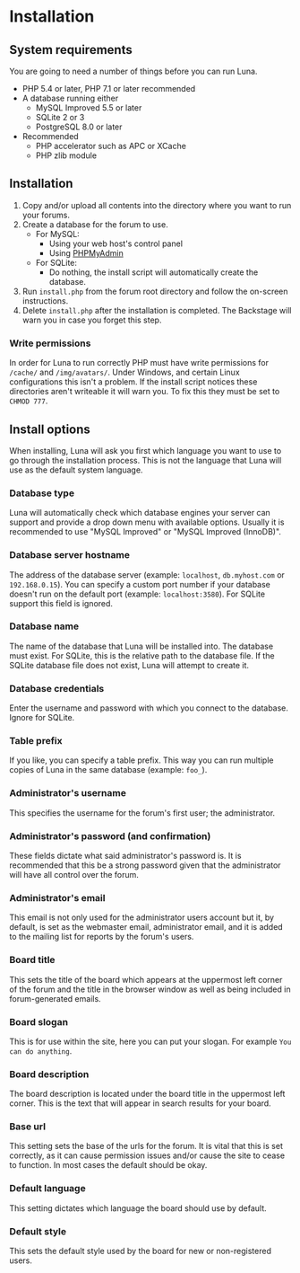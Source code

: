 # Installation
## System requirements
You are going to need a number of things before you can run Luna.

* PHP 5.4 or later, PHP 7.1 or later recommended
* A database running either
	* MySQL Improved 5.5 or later
	* SQLite 2 or 3
	* PostgreSQL 8.0 or later
* Recommended
	* PHP accelerator such as APC or XCache
	* PHP zlib module

## Installation

1. Copy and/or upload all contents into the directory where you want to run your forums.
2. Create a database for the forum to use.
	* For MySQL:
		* Using your web host's control panel
		* Using [PHPMyAdmin](http://www.phpmyadmin.net)
	* For SQLite:
		* Do nothing, the install script will automatically create the database.
3. Run `install.php` from the forum root directory and follow the on-screen instructions.
4. Delete `install.php` after the installation is completed. The Backstage will warn you in case you forget this step.

### Write permissions
In order for Luna to run correctly PHP must have write permissions for `/cache/` and `/img/avatars/`. Under Windows, and certain Linux configurations this isn't a problem. If the install script notices these directories aren't writeable it will warn you. To fix this they must be set to `CHMOD 777`.

## Install options
When installing, Luna will ask you first which language you want to use to go through the installation process. This is not the language that Luna will use as the default system language.

### Database type
Luna will automatically check which database engines your server can support and provide a drop down menu with available options. Usually it is recommended to use "MySQL Improved" or "MySQL Improved (InnoDB)".

### Database server hostname
The address of the database server (example: `localhost`, `db.myhost.com` or `192.168.0.15`). You can specify a custom port number if your database doesn't run on the default port (example: `localhost:3580`). For SQLite support this field is ignored.

### Database name
The name of the database that Luna will be installed into. The database must exist. For SQLite, this is the relative path to the database file. If the SQLite database file does not exist, Luna will attempt to create it.

### Database credentials
Enter the username and password with which you connect to the database. Ignore for SQLite.

### Table prefix
If you like, you can specify a table prefix. This way you can run multiple copies of Luna in the same database (example: `foo_`).

### Administrator's username
This specifies the username for the forum's first user; the administrator.

### Administrator's password (and confirmation)
These fields dictate what said administrator's password is. It is recommended that this be a strong password given that the administrator will have all control over the forum.

### Administrator's email
This email is not only used for the administrator users account but it, by default, is set as the webmaster email, administrator email, and it is added to the mailing list for reports by the forum's users.

### Board title
This sets the title of the board which appears at the uppermost left corner of the forum and the title in the browser window as well as being included in forum-generated emails.

### Board slogan
This is for use within the site, here you can put your slogan. For example `You can do anything`.

### Board description
The board description is located under the board title in the uppermost left corner. This is the text that will appear in search results for your board.

### Base url
This setting sets the base of the urls for the forum. It is vital that this is set correctly, as it can cause permission issues and/or cause the site to cease to function. In most cases the default should be okay.

### Default language
This setting dictates which language the board should use by default.

### Default style
This sets the default style used by the board for new or non-registered users.
